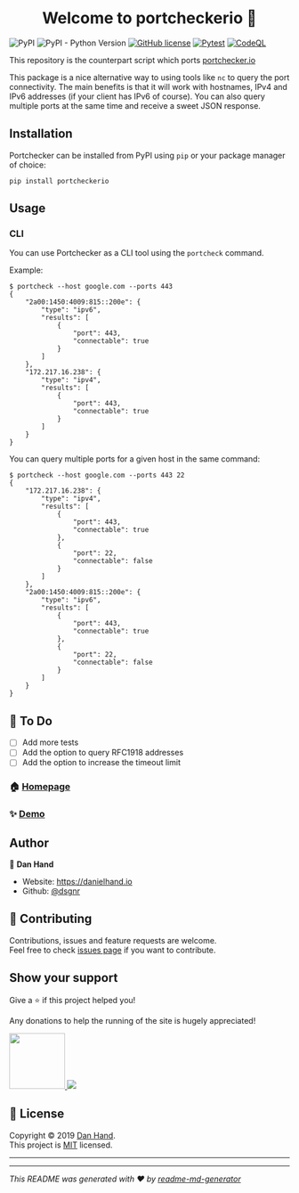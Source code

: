 <h1 align="center">Welcome to portcheckerio 👋</h1>

![PyPI](https://img.shields.io/pypi/v/portcheckerio)
![PyPI - Python Version](https://img.shields.io/pypi/pyversions/portcheckerio)
[![GitHub license](https://img.shields.io/github/license/dsgnr/portchecker)](https://github.com/dsgnr/portchecker/blob/devel/LICENSE)
[![Pytest](https://github.com/dsgnr/portchecker/actions/workflows/pytest.yml/badge.svg)](https://github.com/dsgnr/portchecker/actions/workflows/pytest.yml)
[![CodeQL](https://github.com/dsgnr/portchecker/actions/workflows/codeql-analysis.yml/badge.svg)](https://github.com/dsgnr/portchecker/actions/workflows/codeql-analysis.yml)

This repository is the counterpart script which ports [portchecker.io](https://portchecker.io)

This package is a nice alternative way to using tools like `nc` to query the port connectivity. 
The main benefits is that it will work with hostnames, 
IPv4 and IPv6 addresses (if your client has IPv6 of course). 
You can also query multiple ports at the same time and receive a sweet JSON response.

## Installation

Portchecker can be installed from PyPI using `pip` or your package manager of choice:

```
pip install portcheckerio
```

## Usage

### CLI

You can use Portchecker as a CLI tool using the `portcheck` command.

Example:

```console
$ portcheck --host google.com --ports 443
{
    "2a00:1450:4009:815::200e": {
        "type": "ipv6",
        "results": [
            {
                "port": 443,
                "connectable": true
            }
        ]
    },
    "172.217.16.238": {
        "type": "ipv4",
        "results": [
            {
                "port": 443,
                "connectable": true
            }
        ]
    }
}
```

You can query multiple ports for a given host in the same command:

```console
$ portcheck --host google.com --ports 443 22
{
    "172.217.16.238": {
        "type": "ipv4",
        "results": [
            {
                "port": 443,
                "connectable": true
            },
            {
                "port": 22,
                "connectable": false
            }
        ]
    },
    "2a00:1450:4009:815::200e": {
        "type": "ipv6",
        "results": [
            {
                "port": 443,
                "connectable": true
            },
            {
                "port": 22,
                "connectable": false
            }
        ]
    }
}
```

## 📝 To Do

- [ ] Add more tests 
- [ ] Add the option to query RFC1918 addresses
- [ ] Add the option to increase the timeout limit 

### 🏠 [Homepage](https://portchecker.io)

### ✨ [Demo](https://portchecker.io)

## Author

👤 **Dan Hand**

* Website: https://danielhand.io
* Github: [@dsgnr](https://github.com/dsgnr)

## 🤝 Contributing

Contributions, issues and feature requests are welcome.<br />
Feel free to check [issues page](https://github.com/dsgnr/portchecker.io/issues) if you want to contribute.<br />


## Show your support

Give a ⭐️ if this project helped you!

Any donations to help the running of the site is hugely appreciated!

<a href="https://www.patreon.com/dsgnr_">
  <img src="https://c5.patreon.com/external/logo/become_a_patron_button@2x.png" width="100">
</a>
<a href="https://www.paypal.com/donate?business=RNT9HTKVJ2DDJ&no_recurring=0&item_name=portchecker.io+donation&currency_code=GBP" target="_blank"><img src="https://www.paypalobjects.com/en_GB/i/btn/btn_donate_SM.gif"></a>


## 📝 License

Copyright © 2019 [Dan Hand](https://github.com/dsgnr).<br />
This project is [MIT](https://github.com/kefranabg/readme-md-generator/blob/master/LICENSE) licensed.

---
***
_This README was generated with ❤️ by [readme-md-generator](https://github.com/kefranabg/readme-md-generator)_
